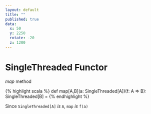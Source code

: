 ```yaml
---
layout: default
title: ""
published: true
data:
  x: 50
  y: 2250
  rotate: -20
  z: 1200
---
```


# SingleThreaded Functor #

*map* method

{% highlight scala %}
def map[A,B](a: SingleThreaded[A])(f: A => B): SingleThreaded[B] =
{% endhighlight %}

Since `SingleThreaded[A]` *is*  `A`,  `map` *is* `f(a)`



